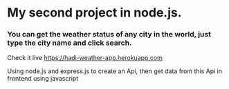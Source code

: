 # My second project in node.js.
### You can get the weather status of any city in the world, just type the city name and click search.

Check it live https://hadi-weather-app.herokuapp.com  

Using node.js and express.js to create an Api, then get data from this Api in frontend using javascript
